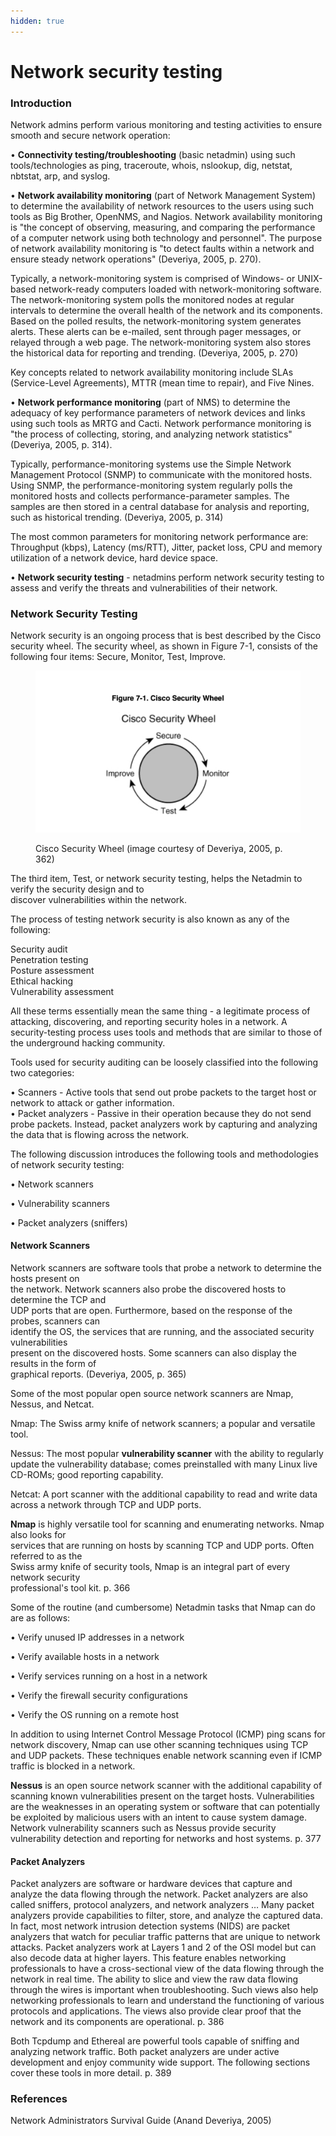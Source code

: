 ```yaml
---
hidden: true
---
```


# Network security testing

### Introduction

Network admins perform various monitoring and testing activities to ensure smooth and secure network operation:

• **Connectivity testing/troubleshooting** (basic netadmin) using such tools/technologies as ping, traceroute, whois, nslookup, dig, netstat, nbtstat, arp, and syslog.

• **Network availability monitoring** (part of Network Management System) to determine the availability of network resources to the users using such tools as Big Brother, OpenNMS, and Nagios. Network availability monitoring is "the concept of observing, measuring, and comparing the performance of a computer network using both technology and personnel". The purpose of network availability monitoring is "to detect faults within a network and ensure steady network operations" (Deveriya, 2005, p. 270).

Typically, a network-monitoring system is comprised of Windows- or UNIX-based network-ready computers loaded with network-monitoring software. The network-monitoring system polls the monitored nodes at regular intervals to determine the overall health of the network and its components. Based on the polled results, the network-monitoring system generates alerts. These alerts can be e-mailed, sent through pager messages, or relayed through a web page. The network-monitoring system also stores the historical data for reporting and trending. (Deveriya, 2005, p. 270)

Key concepts related to network availability monitoring include SLAs (Service-Level Agreements), MTTR (mean time to repair), and Five Nines.

• **Network performance monitoring** (part of NMS) to determine the adequacy of key performance parameters of network devices and links using such tools as MRTG and Cacti. Network performance monitoring is "the process of collecting, storing, and analyzing network statistics" (Deveriya, 2005, p. 314).&#x20;

Typically, performance-monitoring systems use the Simple Network Management Protocol (SNMP) to communicate with the monitored hosts. Using SNMP, the performance-monitoring system regularly polls the monitored hosts and collects performance-parameter samples. The samples are then stored in a central database for analysis and reporting, such as historical trending. (Deveriya, 2005, p. 314)

The most common parameters for monitoring network performance are: Throughput (kbps), Latency (ms/RTT), Jitter, packet loss, CPU and memory utilization of a network device, hard device space.

• **Network security testing** - netadmins perform network security testing to assess and verify the threats and vulnerabilities of their network.&#x20;

### Network Security Testing

Network security is an ongoing process that is best described by the Cisco security wheel. The security wheel, as shown in Figure 7-1, consists of the following four items: Secure, Monitor, Test, Improve.

<figure><img src="../.gitbook/assets/image (15).png" alt=""><figcaption><p>Cisco Security Wheel (image courtesy of Deveriya, 2005, p. 362)</p></figcaption></figure>

The third item, Test, or network security testing, helps the Netadmin to verify the security design and to\
discover vulnerabilities within the network.

The process of testing network security is also known as any of the following:

Security audit\
Penetration testing\
Posture assessment\
Ethical hacking\
Vulnerability assessment

All these terms essentially mean the same thing - a legitimate process of attacking, discovering, and reporting security holes in a network. A security-testing process uses tools and methods that are similar to those of the underground hacking community.

Tools used for security auditing can be loosely classified into the following two categories:

• Scanners - Active tools that send out probe packets to the target host or network to attack or gather information.\
• Packet analyzers - Passive in their operation because they do not send probe packets. Instead, packet analyzers work by capturing and analyzing the data that is flowing across the network.

The following discussion introduces the following tools and methodologies of network security testing:

• Network scanners&#x20;

• Vulnerability scanners&#x20;

• Packet analyzers (sniffers)

#### Network Scanners

Network scanners are software tools that probe a network to determine the hosts present on\
the network. Network scanners also probe the discovered hosts to determine the TCP and\
UDP ports that are open. Furthermore, based on the response of the probes, scanners can\
identify the OS, the services that are running, and the associated security vulnerabilities\
present on the discovered hosts. Some scanners can also display the results in the form of\
graphical reports. (Deveriya, 2005, p. 365)

Some of the most popular open source network scanners are Nmap, Nessus, and Netcat.

Nmap: The Swiss army knife of network scanners; a popular and versatile tool.

Nessus: The most popular **vulnerability scanner** with the ability to regularly update the vulnerability database; comes preinstalled with many Linux live CD-ROMs; good reporting capability.

Netcat: A port scanner with the additional capability to read and write data across a network through TCP and UDP ports.

**Nmap** is highly versatile tool for scanning and enumerating networks. Nmap also looks for\
services that are running on hosts by scanning TCP and UDP ports. Often referred to as the\
Swiss army knife of security tools, Nmap is an integral part of every network security\
professional's tool kit. p. 366

Some of the routine (and cumbersome) Netadmin tasks that Nmap can do are as follows:

• Verify unused IP addresses in a network&#x20;

• Verify available hosts in a network&#x20;

• Verify services running on a host in a network&#x20;

• Verify the firewall security configurations&#x20;

• Verify the OS running on a remote host&#x20;

In addition to using Internet Control Message Protocol (ICMP) ping scans for network discovery, Nmap can use other scanning techniques using TCP and UDP packets. These techniques enable network scanning even if ICMP traffic is blocked in a network.

**Nessus** is an open source network scanner with the additional capability of scanning known vulnerabilities present on the target hosts. Vulnerabilities are the weaknesses in an operating system or software that can potentially be exploited by malicious users with an intent to cause system damage. Network vulnerability scanners such as Nessus provide security vulnerability detection and reporting for networks and host systems. p. 377

#### Packet Analyzers

Packet analyzers are software or hardware devices that capture and analyze the data flowing through the network. Packet analyzers are also called sniffers, protocol analyzers, and network analyzers … Many packet analyzers provide capabilities to filter, store, and analyze the captured data. In fact, most network intrusion detection systems (NIDS) are packet analyzers that watch for peculiar traffic patterns that are unique to network attacks. Packet analyzers work at Layers 1 and 2 of the OSI model but can also decode data at higher layers. This feature enables networking professionals to have a cross-sectional view of the data flowing through the network in real time. The ability to slice and view the raw data flowing through the wires is important when troubleshooting. Such views also help networking professionals to learn and understand the functioning of various protocols and applications. The views also provide clear proof that the network and its components are operational. p. 386

Both Tcpdump and Ethereal are powerful tools capable of sniffing and analyzing network traffic. Both packet analyzers are under active development and enjoy community wide support. The following sections cover these tools in more detail. p. 389

### References

Network Administrators Survival Guide (Anand Deveriya, 2005)
